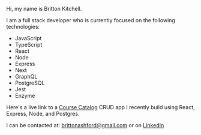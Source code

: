 Hi, my name is Britton Kitchell.

I am a full stack developer who is currently focused on the following technologies:
  - JavaScript
  - TypeScript
  - React
  - Node
  - Express
  - Next
  - GraphQL
  - PostgreSQL
  - Jest
  - Enzyme

Here's a live link to a [Course Catalog](https://course-catalog-frontend-heroku.herokuapp.com/) CRUD app I recently build using React, Express, Node, and Postgres. 

I can be contacted at: brittonashford@gmail.com or on [LinkedIn](https://www.linkedin.com/in/britton-kitchell/)
